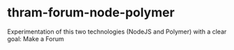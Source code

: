 thram-forum-node-polymer
========================

Experimentation of this two technologies (NodeJS and Polymer) with a clear goal: Make a Forum
